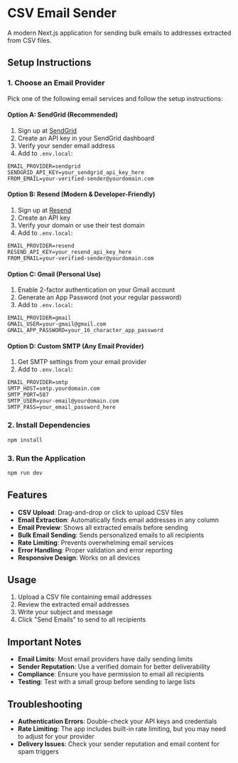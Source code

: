 # CSV Email Sender

A modern Next.js application for sending bulk emails to addresses extracted from CSV files.

## Setup Instructions

### 1. Choose an Email Provider

Pick one of the following email services and follow the setup instructions:

#### Option A: SendGrid (Recommended)
1. Sign up at [SendGrid](https://sendgrid.com/)
2. Create an API key in your SendGrid dashboard
3. Verify your sender email address
4. Add to `.env.local`:
```
EMAIL_PROVIDER=sendgrid
SENDGRID_API_KEY=your_sendgrid_api_key_here
FROM_EMAIL=your-verified-sender@yourdomain.com
```

#### Option B: Resend (Modern & Developer-Friendly)
1. Sign up at [Resend](https://resend.com/)
2. Create an API key
3. Verify your domain or use their test domain
4. Add to `.env.local`:
```
EMAIL_PROVIDER=resend
RESEND_API_KEY=your_resend_api_key_here
FROM_EMAIL=your-verified-sender@yourdomain.com
```

#### Option C: Gmail (Personal Use)
1. Enable 2-factor authentication on your Gmail account
2. Generate an App Password (not your regular password)
3. Add to `.env.local`:
```
EMAIL_PROVIDER=gmail
GMAIL_USER=your-gmail@gmail.com
GMAIL_APP_PASSWORD=your_16_character_app_password
```

#### Option D: Custom SMTP (Any Email Provider)
1. Get SMTP settings from your email provider
2. Add to `.env.local`:
```
EMAIL_PROVIDER=smtp
SMTP_HOST=smtp.yourdomain.com
SMTP_PORT=587
SMTP_USER=your-email@yourdomain.com
SMTP_PASS=your_email_password_here
```

### 2. Install Dependencies
```bash
npm install
```

### 3. Run the Application
```bash
npm run dev
```

## Features

- **CSV Upload**: Drag-and-drop or click to upload CSV files
- **Email Extraction**: Automatically finds email addresses in any column
- **Email Preview**: Shows all extracted emails before sending
- **Bulk Email Sending**: Sends personalized emails to all recipients
- **Rate Limiting**: Prevents overwhelming email services
- **Error Handling**: Proper validation and error reporting
- **Responsive Design**: Works on all devices

## Usage

1. Upload a CSV file containing email addresses
2. Review the extracted email addresses
3. Write your subject and message
4. Click "Send Emails" to send to all recipients

## Important Notes

- **Email Limits**: Most email providers have daily sending limits
- **Sender Reputation**: Use a verified domain for better deliverability
- **Compliance**: Ensure you have permission to email all recipients
- **Testing**: Test with a small group before sending to large lists

## Troubleshooting

- **Authentication Errors**: Double-check your API keys and credentials
- **Rate Limiting**: The app includes built-in rate limiting, but you may need to adjust for your provider
- **Delivery Issues**: Check your sender reputation and email content for spam triggers